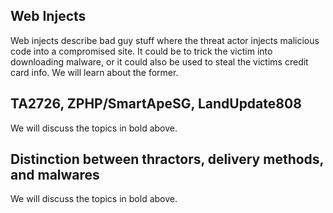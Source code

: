## Web Injects
Web injects describe bad guy stuff where the threat actor injects malicious code into a compromised site. It could be to trick the victim into downloading malware, or it could also be used to steal the victims credit card info. We will learn about the former.

## TA2726, ZPHP/SmartApeSG, LandUpdate808

We will discuss the topics in bold above. 

## Distinction between thractors, delivery methods, and malwares

We will discuss the topics in bold above. 